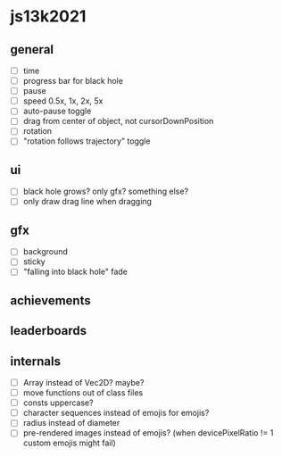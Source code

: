 # js13k2021

## general
- [ ] time
- [ ] progress bar for black hole
- [ ] pause
- [ ] speed 0.5x, 1x, 2x, 5x
- [ ] auto-pause toggle
- [ ] drag from center of object, not cursorDownPosition
- [ ] rotation
- [ ] "rotation follows trajectory" toggle

## ui
- [ ] black hole grows? only gfx? something else?
- [ ] only draw drag line when dragging

## gfx
- [ ] background
- [ ] sticky
- [ ] "falling into black hole" fade

## achievements

## leaderboards

## internals
- [ ] Array<Float32> instead of Vec2D? maybe?
- [ ] move functions out of class files
- [ ] consts uppercase?
- [ ] character sequences instead of emojis for emojis?
- [ ] radius instead of diameter
- [ ] pre-rendered images instead of emojis? (when devicePixelRatio != 1 custom emojis might fail)

